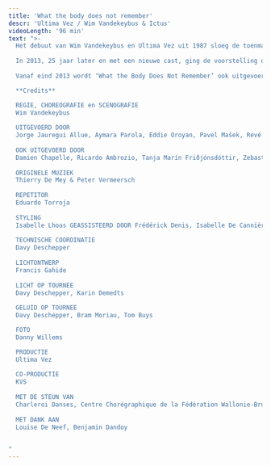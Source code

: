 ```yaml
---
title: 'What the body does not remember'
descr: 'Ultima Vez / Wim Vandekeybus & Ictus'
videoLength: '96 min'
text: ">-
  Het debuut van Wim Vandekeybus en Ultima Vez uit 1987 sloeg de toenmalige danswereld met verstomming. Vandekeybus en componisten Thierry de Mey en Peter Vermeersch kregen in New York de gerenommeerde Bessie Award voor deze “brutale confrontatie van dans en muziek”.
  
  In 2013, 25 jaar later en met een nieuwe cast, ging de voorstelling opnieuw op tournee over de hele wereld. Vandekeybus’ eerste choreografie balanceert op de messcherpe grens van aantrekken en afstoten. Nu eens levert dat een confrontatie van twee dansers op, dan van twee groepen, van de dansers en de muziek, van de dansers en een dwingend lijnenspel.
  
  Vanaf eind 2013 wordt ‘What the Body Does Not Remember’ ook uitgevoerd met live muziek, uitgevoerd door het Brussels hedendaags muziekensemble Ictus.

  **Credits**

  REGIE, CHOREOGRAFIE en SCENOGRAFIE
  Wim Vandekeybus
  
  UITGEVOERD DOOR
  Jorge Jauregui Allue, Aymara Parola, Eddie Oroyan, Pavel Mašek, Revé Terborg, German Jauregui Allue, Guilhem Chatir, Claire Lamothe, Léa Dubois
  
  OOK UITGEVOERD DOOR
  Damien Chapelle, Ricardo Ambrozio, Tanja Marín Friðjónsdóttir, Zebastián Méndez Marín, Maria Kolegova, Livia Balazova, Rob Hayden, Nicolas Grimaldi Capitello
  
  ORIGINELE MUZIEK
  Thierry De Mey & Peter Vermeersch
  
  REPETITOR
  Eduardo Torroja
  
  STYLING
  Isabelle Lhoas GEASSISTEERD DOOR Frédérick Denis, Isabelle De Cannière
  
  TECHNISCHE COORDINATIE
  Davy Deschepper
  
  LICHTONTWERP
  Francis Gahide
  
  LICHT OP TOURNEE
  Davy Deschepper, Karin Demedts
  
  GELUID OP TOURNEE
  Davy Deschepper, Bram Moriau, Tom Buys

  FOTO
  Danny Willems

  PRODUCTIE
  Ultima Vez
  
  CO-PRODUCTIE
  KVS
  
  MET DE STEUN VAN
  Charleroi Danses, Centre Chorégraphique de la Fédération Wallonie-Bruxelles
  
  MET DANK AAN
  Louise De Neef, Benjamin Dandoy

  ‍
"
---
```

